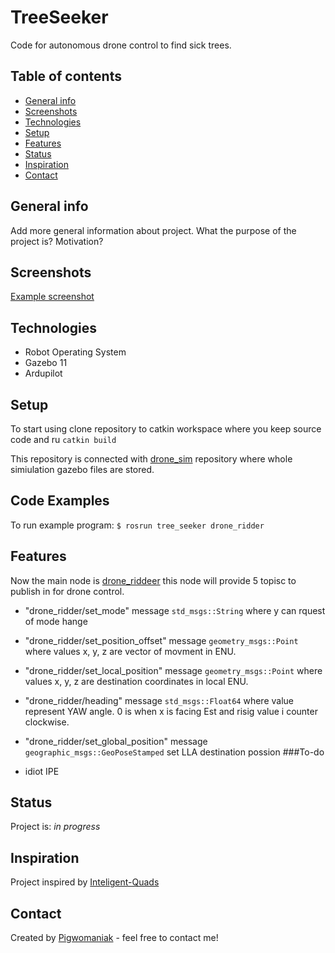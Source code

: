 # TreeSeeker
Code for autonomous drone control to find sick trees. 

## Table of contents
* [General info](#general-info)
* [Screenshots](#screenshots)
* [Technologies](#technologies)
* [Setup](#setup)
* [Features](#features)
* [Status](#status)
* [Inspiration](#inspiration)
* [Contact](#contact)

## General info
Add more general information about project. What the purpose of the project is? Motivation?

## Screenshots
[Example screenshot](./img/screenshot.png)

## Technologies
* Robot Operating System
* Gazebo 11
* Ardupilot

## Setup
To start using clone repository to catkin workspace where you keep source code and ru `catkin build`

This repository is connected with [drone_sim](https://github.com/Pigwomaniak/drone_sim) repository where whole simiulation gazebo files are stored.

## Code Examples
To run example program:
`$ rosrun tree_seeker drone_ridder`

## Features
Now the main node is [drone_riddeer](./src/drone_ridder.cpp) this node will provide 5 topisc to publish in for drone control.

* "drone_ridder/set_mode" message `std_msgs::String` where y can rquest of mode hange
* "drone_ridder/set_position_offset" message `geometry_msgs::Point` where values x, y, z are vector of movment in ENU.
* "drone_ridder/set_local_position" message `geometry_msgs::Point` where values x, y, z are destination coordinates in local ENU.
* "drone_ridder/heading" message `std_msgs::Float64` where value represent YAW angle. 0 is when x is facing Est and risig value i counter clockwise.
* "drone_ridder/set_global_position" message `geographic_msgs::GeoPoseStamped` set LLA destination possion
###To-do

* idiot IPE
## Status
Project is: _in progress_

## Inspiration
Project inspired by [Inteligent-Quads](https://github.com/Intelligent-Quads)

## Contact
Created by [Pigwomaniak](https://github.com/Pigwomaniak) - feel free to contact me!
